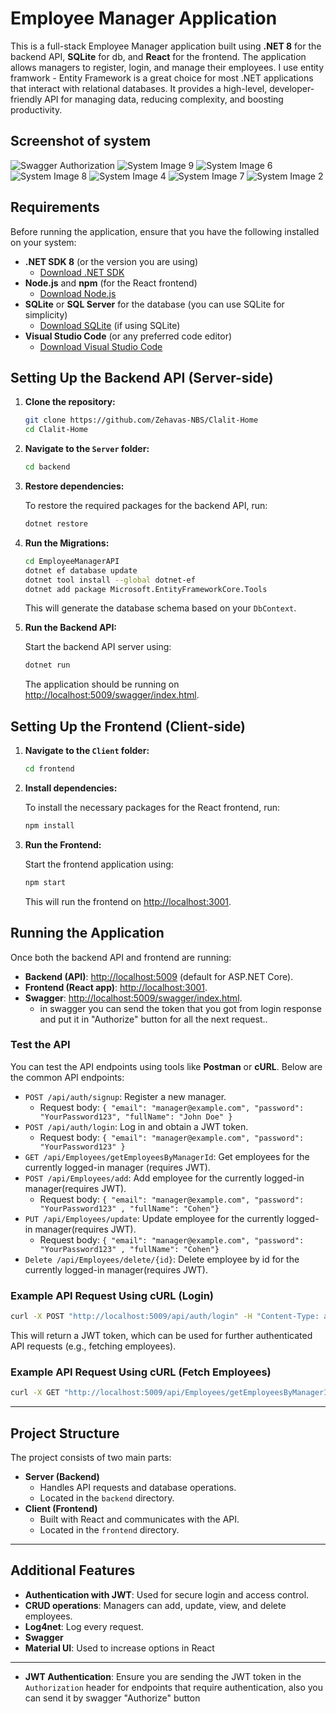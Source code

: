

# Employee Manager Application

This is a full-stack Employee Manager application built using **.NET 8** for the backend API, **SQLite** for db, and **React** for the frontend.  The application allows managers to register, login, and manage their employees.
I use entity framwork - Entity Framework is a great choice for most .NET applications that interact with relational databases. It provides a high-level, developer-friendly API for managing data, reducing complexity, and boosting productivity. 

## Screenshot of system
![Swagger Authorization](Readme%20assets/swaggerAuth.PNG)
![System Image 9](Readme%20assets/image-9.png)
![System Image 6](Readme%20assets/image-6.png)
![System Image 8](Readme%20assets/image-8.png)
![System Image 4](Readme%20assets/image-4.png)
![System Image 7](Readme%20assets/FullScreen.png)
![System Image 2](Readme%20assets/image-2.png)


## Requirements

Before running the application, ensure that you have the following installed on your system:

- **.NET SDK 8** (or the version you are using)
  - [Download .NET SDK](https://dotnet.microsoft.com/download)
- **Node.js** and **npm** (for the React frontend)
  - [Download Node.js](https://nodejs.org/)
- **SQLite** or **SQL Server** for the database (you can use SQLite for simplicity)
  - [Download SQLite](https://www.sqlite.org/download.html) (if using SQLite)
- **Visual Studio Code** (or any preferred code editor)
  - [Download Visual Studio Code](https://code.visualstudio.com/)

## Setting Up the Backend API (Server-side)

1. **Clone the repository:**

   ```bash
   git clone https://github.com/Zehavas-NBS/Clalit-Home
   cd Clalit-Home

   ```

2. **Navigate to the `Server` folder:**

   ```bash
   cd backend
   ```

3. **Restore dependencies:**

   To restore the required packages for the backend API, run:

   ```bash
   dotnet restore
   ```


5. **Run the Migrations:**

   ```bash
   cd EmployeeManagerAPI
   dotnet ef database update
   dotnet tool install --global dotnet-ef
   dotnet add package Microsoft.EntityFrameworkCore.Tools
   ```

   This will generate the database schema based on your `DbContext`.

6. **Run the Backend API:**

   Start the backend API server using:

   ```bash
   dotnet run
   ```

   The application should be running on [http://localhost:5009/swagger/index.html](http://localhost:5009/swagger/index.html).

## Setting Up the Frontend (Client-side)

1. **Navigate to the `Client` folder:**

   ```bash
   cd frontend
   ```

2. **Install dependencies:**

   To install the necessary packages for the React frontend, run:

   ```bash
   npm install
   ```

3. **Run the Frontend:**

   Start the frontend application using:

   ```bash
   npm start
   ```

   This will run the frontend on [http://localhost:3001](http://localhost:3001).

## Running the Application

Once both the backend API and frontend are running:

- **Backend (API)**: [http://localhost:5009](http://localhost:5009) (default for ASP.NET Core).
- **Frontend (React app)**: [http://localhost:3001](http://localhost:3001).
- **Swagger**: [http://localhost:5009/swagger/index.html](http://localhost:5009/swagger/index.html).
  - in swagger you can send the token that you got from login response and put it in "Authorize" button for all the next request..

### Test the API

You can test the API endpoints using tools like **Postman** or **cURL**. Below are the common API endpoints:

- `POST /api/auth/signup`: Register a new manager.
  - Request body: `{ "email": "manager@example.com", "password": "YourPassword123", "fullName": "John Doe" }`
- `POST /api/auth/login`: Log in and obtain a JWT token.
  - Request body: `{ "email": "manager@example.com", "password": "YourPassword123" }`
- `GET /api/Employees/getEmployeesByManagerId`: Get employees for the currently logged-in manager (requires JWT).
- `POST /api/Employees/add`: Add employee for the currently logged-in manager(requires JWT).
  - Request body: `{ "email": "manager@example.com", "password": "YourPassword123" , "fullName": "Cohen"}`
- `PUT /api/Employees/update`: Update employee for the currently logged-in manager(requires JWT).
  - Request body: `{ "email": "manager@example.com", "password": "YourPassword123" , "fullName": "Cohen"}`
- `Delete /api/Employees/delete/{id}`: Delete employee by id for the currently logged-in manager(requires JWT).

### Example API Request Using cURL (Login)

```bash
curl -X POST "http://localhost:5009/api/auth/login" -H "Content-Type: application/json" -d '{"email":"manager@example.com","password":"YourPassword123"}'
```

This will return a JWT token, which can be used for further authenticated API requests (e.g., fetching employees).

### Example API Request Using cURL (Fetch Employees)

```bash
curl -X GET "http://localhost:5009/api/Employees/getEmployeesByManagerId" -H "Authorization: Bearer YOUR_JWT_TOKEN"
```

---

## Project Structure

The project consists of two main parts:

- **Server (Backend)**
  - Handles API requests and database operations.
  - Located in the `backend` directory.
- **Client (Frontend)**
  - Built with React and communicates with the API.
  - Located in the `frontend` directory.

---

## Additional Features

- **Authentication with JWT**: Used for secure login and access control.
- **CRUD operations**: Managers can add, update, view, and delete employees.
- **Log4net**: Log every request.
- **Swagger**
- **Material UI**: Used to increase options in React 
---

- **JWT Authentication**: Ensure you are sending the JWT token in the `Authorization` header for endpoints that require authentication, also you can send it by swagger "Authorize" button